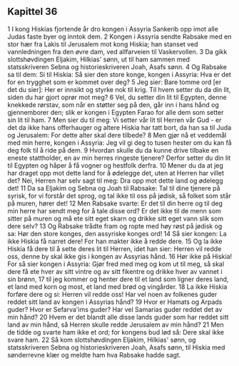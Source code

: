 ## Kapittel 36

1 I kong Hiskias fjortende år dro kongen i Assyria Sankerib opp imot alle Judas faste byer og inntok dem.
2 Kongen i Assyria sendte Rabsake med en stor hær fra Lakis til Jerusalem mot kong Hiskia; han stanset ved vannledningen fra den øvre dam, ved allfarveien til Vaskervollen.
3 Da gikk slottshøvdingen Eljakim, Hilkias' sønn, ut til ham sammen med statsskriveren Sebna og historieskriveren Joah, Asafs sønn.
4 Og Rabsake sa til dem: Si til Hiskia: Så sier den store konge, kongen i Assyria: Hva er det for en trygghet som er kommet over deg?
5 Jeg sier: Bare tomme ord [er det du sier]: Her er innsikt og styrke nok til krig. Til hvem setter du da din lit, siden du har gjort oprør mot meg?
6 Vel, du setter din lit til Egypten, denne knekkede rørstav, som når en støtter seg på den, går inn i hans hånd og gjennemborer den; slik er kongen i Egypten Farao for alle dem som setter sin lit til ham.
7 Men sier du til meg: Vi setter vår lit til Herren vår Gud - er det da ikke hans offerhauger og altere Hiskia har tatt bort, da han sa til Juda og Jerusalem: For dette alter skal dere tilbede?
8 Men gjør nå et veddemål med min herre, kongen i Assyria: Jeg vil gi deg to tusen hester om du kan få deg folk til å ride på dem.
9 Hvordan skulle du da kunne drive tilbake en eneste stattholder, en av min herres ringeste tjenere? Derfor setter du din lit til Egypten og håper å få vogner og hestfolk derfra.
10 Mener du da at jeg har draget opp mot dette land for å ødelegge det, uten at Herren har villet det? Nei, Herren har selv sagt til meg: Dra opp mot dette land og ødelegg det!
11 Da sa Eljakim og Sebna og Joah til Rabsake: Tal til dine tjenere på syrisk, for vi forstår det sprog, og tal ikke til oss på jødisk, så folket som står på muren, hører det!
12 Men Rabsake svarte: Er det til din herre og til deg min herre har sendt meg for å tale disse ord? Er det ikke til de menn som sitter på muren og må ete sitt eget skarn og drikke sitt eget vann slik som dere selv?
13 Og Rabsake trådte fram og ropte med høy røst på jødisk og sa: Hør den store konges, den assyriske konges ord!
14 Så sier kongen: La ikke Hiskia få narret dere! For han makter ikke å redde dere.
15 Og la ikke Hiskia få dere til å sette deres lit til Herren, idet han sier: Herren vil redde oss, denne by skal ikke gis i kongen av Assyrias hånd.
16 Hør ikke på Hiskia! For så sier kongen i Assyria: Gjør fred med meg og kom ut til meg, så skal dere få ete hver av sitt vintre og av sitt fikentre og drikke hver av vannet i sin brønn,
17 til jeg kommer og henter dere til et land som ligner deres land, et land med korn og most, et land med brød og vingårder.
18 La ikke Hiskia forføre dere og si: Herren vil redde oss! Har vel noen av folkenes guder reddet sitt land av kongen i Assyrias hånd?
19 Hvor er Hamats og Arpads guder? Hvor er Sefarva'ims guder? Har vel Samarias guder reddet det av min hånd?
20 Hvem er det blandt alle disse lands guder som har reddet sitt land av min hånd, så Herren skulle redde Jerusalem av min hånd?
21 Men de tidde og svarte ham ikke et ord; for kongens bud lød så: Dere skal ikke svare ham.
22 Så kom slottshøvdingen Eljakim, Hilkias' sønn, og statsskriveren Sebna og historieskriveren Joah, Asafs sønn, til Hiskia med sønderrevne klær og meldte ham hva Rabsake hadde sagt.
